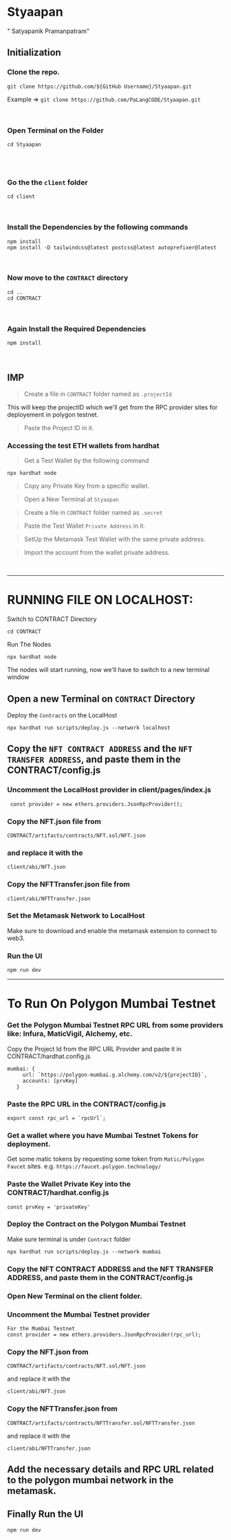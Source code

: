 # Styaapan
" Satyapanik Pramanpatram"

## Initialization

### Clone the repo.

```
git clone https://github.com/${GitHub Username}/Styaapan.git
```

Example => `git clone https://github.com/PaLangCODE/Styaapan.git`

<br>

### Open Terminal on the Folder

```
cd Styaapan
```

<br>

<br>

### Go the the `client` folder

```
cd client
```

<br>

### Install the Dependencies by the following commands

```
npm install
npm install -D tailwindcss@latest postcss@latest autoprefixer@latest
```

<br>

### Now move to the `CONTRACT` directory

```
cd ..
cd CONTRACT
```

<br>

### Again Install the Required Dependencies

```
npm install
```

<br>

## IMP

> Create a file in `CONTRACT` folder named as `.projectId` 

This will keep the projectID which we'll get from the RPC provider sites for deployement in polygon testnet.

> Paste the Project ID in it.

### Accessing the test ETH wallets from hardhat

> Get a Test Wallet by the following command

```
npx hardhat node
```

> Copy any Private Key from a specific wallet.

> Open a New Terminal at `Styaapan`

> Create a file in `CONTRACT` folder named as `.secret`

> Paste the Test Wallet `Private Address` in it.

> SetUp the Metamask Test Wallet with the same private address.

> Import the account from the wallet private address.

<br>

<hr>

# RUNNING FILE ON LOCALHOST:

Switch to CONTRACT Directory

```
cd CONTRACT
```

Run The Nodes
```
npx hardhat node
```
The nodes will start running, now we'll have to switch to a new terminal window

## Open a new Terminal on `CONTRACT` Directory

Deploy the `Contracts` on the LocalHost
```
npx hardhat run scripts/deploy.js --network localhost
```

## Copy the `NFT CONTRACT ADDRESS` and the `NFT TRANSFER ADDRESS`, and paste them in the CONTRACT/config.js


### Uncomment the LocalHost provider in client/pages/index.js
```
 const provider = new ethers.providers.JsonRpcProvider();
 ```
 
 ### Copy the NFT.json file from
 
 ```
 CONTRACT/artifacts/contracts/NFT.sol/NFT.json
 ```
 ### and replace it with the
 ```
 client/abi/NFT.json
 ```
 ### Copy the NFTTransfer.json file from
 ```
 client/abi/NFTTransfer.json
 ```
 
 ### Set the Metamask Network to LocalHost
 Make sure to download and enable the metamask extension to connect to web3.
 
 ### Run the UI
 ```
 npm run dev
 ```
 <hr>
 
 # To Run On Polygon Mumbai Testnet
 
 ### Get the Polygon Mumbai Testnet RPC URL from some providers like: Infura, MaticVigil, Alchemy, etc.
 
 Copy the Project Id from the RPC URL Provider and paste it in CONTRACT/hardhat.config.js
 ```
 mumbai: {
      url: `https://polygon-mumbai.g.alchemy.com/v2/${projectID}`,
      accounts: [prvKey]
    }
 ```
 
 ### Paste the RPC URL in the CONTRACT/config.js
 
```
export const rpc_url = `rpcUrl`;
```

### Get a wallet where you have Mumbai Testnet Tokens for deployment.
Get some matic tokens by requesting some token from `Matic/Polygon Faucet` sites. e.g. ```https://faucet.polygon.technology/```

### Paste the Wallet Private Key into the CONTRACT/hardhat.config.js

```
const prvKey = 'privateKey'
```
### Deploy the Contract on the Polygon Mumbai Testnet
Make sure terminal is under `Contract` folder
```
npx hardhat run scripts/deploy.js --network mumbai
```

### Copy the NFT CONTRACT ADDRESS and the NFT TRANSFER ADDRESS, and paste them in the CONTRACT/config.js

### Open New Terminal on the client folder.

### Uncomment the Mumbai Testnet provider
```
For the Mumbai Testnet
const provider = new ethers.providers.JsonRpcProvider(rpc_url);
```

### Copy the NFT.json from
```
CONTRACT/artifacts/contracts/NFT.sol/NFT.json
```

and replace it with the
```
client/abi/NFT.json
```
### Copy the NFTTransfer.json from
```
CONTRACT/artifacts/contracts/NFTTransfer.sol/NFTTransfer.json
```
and replace it with the
```
client/abi/NFTTransfer.json
```
## Add the necessary details and RPC URL related to the polygon mumbai network in the metamask.

## Finally Run the UI
```
npm run dev
```

